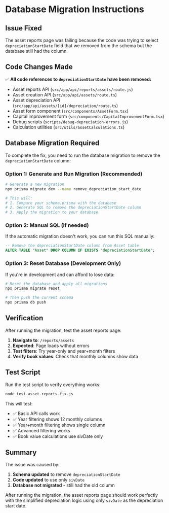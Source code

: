 # Database Migration Instructions

## Issue Fixed
The asset reports page was failing because the code was trying to select `depreciationStartDate` field that we removed from the schema but the database still had the column.

## Code Changes Made
✅ **All code references to `depreciationStartDate` have been removed:**
- Asset reports API (`src/app/api/reports/assets/route.js`)
- Asset creation API (`src/app/api/assets/route.ts`)
- Asset depreciation API (`src/app/api/assets/[id]/depreciation/route.ts`)
- Asset form component (`src/components/AssetForm.tsx`)
- Capital improvement form (`src/components/CapitalImprovementForm.tsx`)
- Debug scripts (`scripts/debug-depreciation-errors.js`)
- Calculation utilities (`src/utils/assetCalculations.ts`)

## Database Migration Required

To complete the fix, you need to run the database migration to remove the `depreciationStartDate` column:

### Option 1: Generate and Run Migration (Recommended)
```bash
# Generate a new migration
npx prisma migrate dev --name remove_depreciation_start_date

# This will:
# 1. Compare your schema.prisma with the database
# 2. Generate SQL to remove the depreciationStartDate column
# 3. Apply the migration to your database
```

### Option 2: Manual SQL (if needed)
If the automatic migration doesn't work, you can run this SQL manually:

```sql
-- Remove the depreciationStartDate column from Asset table
ALTER TABLE "Asset" DROP COLUMN IF EXISTS "depreciationStartDate";
```

### Option 3: Reset Database (Development Only)
If you're in development and can afford to lose data:

```bash
# Reset the database and apply all migrations
npx prisma migrate reset

# Then push the current schema
npx prisma db push
```

## Verification

After running the migration, test the asset reports page:

1. **Navigate to**: `/reports/assets`
2. **Expected**: Page loads without errors
3. **Test filters**: Try year-only and year+month filters
4. **Verify book values**: Check that monthly columns show data

## Test Script

Run the test script to verify everything works:

```bash
node test-asset-reports-fix.js
```

This will test:
- ✅ Basic API calls work
- ✅ Year filtering shows 12 monthly columns
- ✅ Year+month filtering shows single column
- ✅ Advanced filtering works
- ✅ Book value calculations use sivDate only

## Summary

The issue was caused by:
1. **Schema updated** to remove `depreciationStartDate`
2. **Code updated** to use only `sivDate`
3. **Database not migrated** - still had the old column

After running the migration, the asset reports page should work perfectly with the simplified depreciation logic using only `sivDate` as the depreciation start date.

